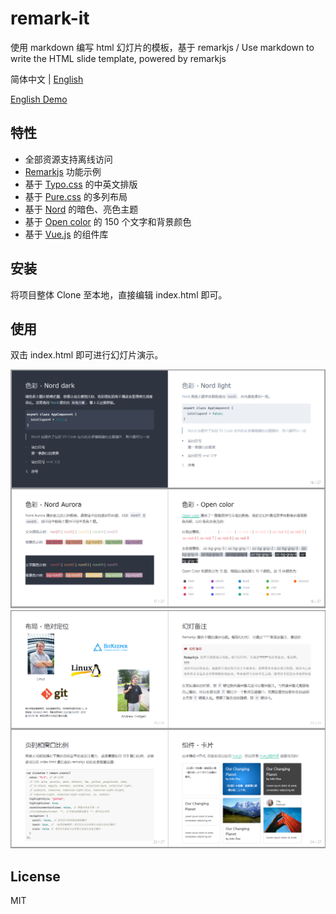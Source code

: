 # remark-it

使用 markdown 编写 html 幻灯片的模板，基于 remarkjs / Use markdown to write the HTML slide template, powered by remarkjs

简体中文 | [English](README-en_US.md)

[English Demo](https://1-2-3.github.io/remark-it/index-en_US.html)

## 特性

- 全部资源支持离线访问
- [Remarkjs](https://github.com/gnab/remark) 功能示例
- 基于 [Typo.css](https://github.com/sofish/typo.css) 的中英文排版
- 基于 [Pure.css](https://github.com/pure-css/pure) 的多列布局
- 基于 [Nord](https://github.com/arcticicestudio/nord) 的暗色、亮色主题
- 基于 [Open color](https://github.com/yeun/open-color) 的 150 个文字和背景颜色
- 基于 [Vue.js](https://cn.vuejs.org/index.html) 的组件库

## 安装

将项目整体 Clone 至本地，直接编辑 index.html 即可。

## 使用

双击 index.html 即可进行幻灯片演示。

![](/screenshots/11.png)
![](/screenshots/22.png)

## License

MIT

